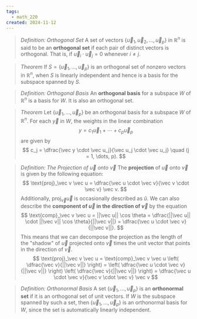 ```yaml
---
tags:
  - math_220
created: 2024-11-12
---
```


> *Definition: Orthogonal Set*
> A set of vectors $\{ \vec u_1, \vec u_2, \dots, \vec u_p \}$ in $\mathbb R^n$ is said to be an **orthogonal set** if each pair of distinct vectors is orthogonal. That is, if $\vec u_i \cdot \vec u_j = 0$ whenever $i \neq j$.

> *Theorem*
> If $S = \{ \vec u_1, \dots, \vec u_p \}$ is an orthogonal set of nonzero vectors in $\mathbb R^n$, when $S$ is linearly independent and hence is a basis for the subspace spanned by $S$.

> *Definition: Orthogonal Basis*
> An **orthogonal basis** for a subspace $W$ of $\mathbb R^n$ is a basis for $W$. It is also an orthogonal set.

> *Theorem*
> Let $\{ \vec u_1, \dots, \vec u_p \}$ be an orthogonal basis for a subspace $W$ of $\mathbb R^n$. For each $\vec y$ in $W$, the weights in the linear combination
> $$ y = c_1 \vec u_1 + \cdots + c_p \vec u_p $$
> are given by
> $$ c_j = \dfrac{\vec y \cdot \vec u_j}{\vec u_j \cdot \vec u_j} \quad (j = 1, \dots, p). $$

> *Definition: The Projection of $\vec u$ onto $\vec v$*
> The **projection** of $\vec u$ onto $\vec v$ is given by the following equation:
> $$ \text{proj}_\vec v \vec u = \dfrac{\vec u \cdot \vec v}{\vec v \cdot \vec v} \vec v. $$
> Additionally, $\text{proj}_\vec v \vec u$ is occasionally described as $\hat u$. We can also describe the **component of $\vec u$ in the direction of $\vec v$** by the equation
> $$ \text{comp}_\vec v \vec u = ||\vec u|| \cos \theta = \dfrac{||\vec u|| \cdot ||\vec v|| \cos \theta}{||\vec v||} = \dfrac{\vec u \cdot \vec v}{||\vec v||}. $$
> This means that we can decompose the projection as the length of the "shadow" of $\vec u$ projected onto $\vec v$ times the unit vector that points in the direction of $\vec v$.
> $$ \text{proj}_\vec v \vec u = \text{comp}_\vec v \vec u \left( \dfrac{\vec v}{||\vec v||} \right) = \left( \dfrac{\vec u \cdot \vec v}{||\vec v||} \right) \left( \dfrac{\vec v}{||\vec v||} \right) = \dfrac{\vec u \cdot \vec v}{\vec v \cdot \vec v} \vec v $$

> *Definition: Orthonormal Basis*
> A set $\{ \vec u_1, \dots, \vec u_p \}$ is an **orthonormal set** if it is an orthogonal set of unit vectors. If $W$ is the subspace spanned by such a set, then $\{ \vec u_1, \dots, \vec u_p \}$ is an orthonormal basis for $W$, since the set is automatically linearly independent.